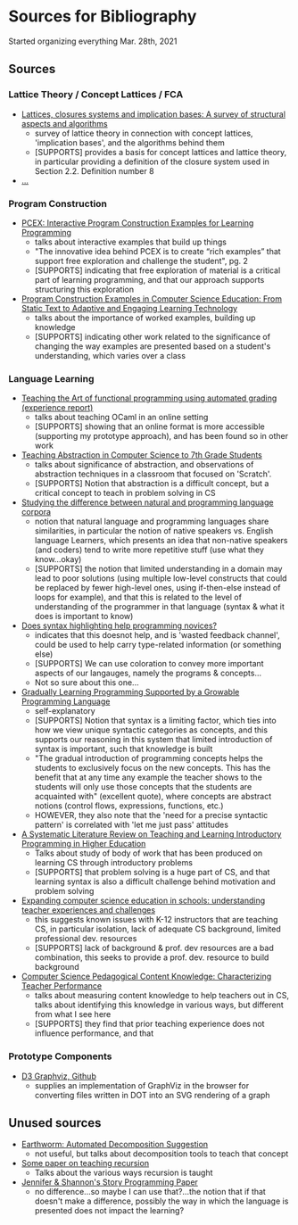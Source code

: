 # Sources for Bibliography

Started organizing everything Mar. 28th, 2021

## Sources

### Lattice Theory / Concept Lattices / FCA
- [Lattices, closures systems and implication bases: A survey of structural aspects and algorithms](https://www-sciencedirect-com.ezproxy.proxy.library.oregonstate.edu/science/article/pii/S0304397516306806?via%3Dihub#br0290)
  - survey of lattice theory in connection with concept lattices, 'implication bases', and the algorithms behind them
  - [SUPPORTS] provides a basis for concept lattices and lattice theory, in particular providing a definition of the closure system used in Section 2.2. Definition number 8
- [...](https://search.library.oregonstate.edu/permalink/f/1g9lfhc/TN_cdi_springer_books_10_1007_978_3_319_59271_8_13)

### Program Construction
- [PCEX: Interactive Program Construction Examples for Learning Programming](https://dl-acm-org.ezproxy.proxy.library.oregonstate.edu/doi/abs/10.1145/3279720.3279726)
  - talks about interactive examples that build up things
  - "The innovative idea behind PCEX is to create “rich examples” that support free exploration and challenge the student", pg. 2
  - [SUPPORTS] indicating that free exploration of material is a critical part of learning programming, and that our approach supports structuring this exploration
- [Program Construction Examples in Computer Science Education: From Static Text to Adaptive and Engaging Learning Technology](https://search.library.oregonstate.edu/permalink/f/1g9lfhc/TN_cdi_eric_primary_ED596007)
  - talks about the importance of worked examples, building up knowledge
  - [SUPPORTS] indicating other work related to the significance of changing the way examples are presented based on a student's understanding, which varies over a class

### Language Learning
- [Teaching the Art of functional programming using automated grading (experience report)](https://dl-acm-org.ezproxy.proxy.library.oregonstate.edu/doi/10.1145/3341719)
  - talks about teaching OCaml in an online setting
  - [SUPPORTS] showing that an online format is more accessible (supporting my prototype approach), and has been found so in other work
- [Teaching Abstraction in Computer Science to 7th Grade Students](https://dl.acm.org/doi/10.1145/3372143)
  - talks about significance of abstraction, and observations of abstraction techniques in a classroom that focused on 'Scratch'.
  - [SUPPORTS] Notion that abstraction is a difficult concept, but a critical concept to teach in problem solving in CS
- [Studying the difference between natural and programming language corpora](https://search.library.oregonstate.edu/permalink/f/1g9lfhc/TN_cdi_gale_infotracacademiconefile_A594563350)
  - notion that natural language and programming languages share similarities, in particular the notion of native speakers vs. English language Learners, which presents an idea that non-native speakers (and coders) tend to write more repetitive stuff (use what they know...okay)
  - [SUPPORTS] the notion that limited understanding in a domain may lead to poor solutions (using multiple low-level constructs that could be replaced by fewer high-level ones, using if-then-else instead of loops for example), and that this is related to the level of understanding of the programmer in that language (syntax & what it does is important to know)
- [Does syntax highlighting help programming novices?](https://search.library.oregonstate.edu/permalink/f/1g9lfhc/TN_cdi_gale_infotracacademiconefile_A547632235)
  - indicates that this doesnot help, and is 'wasted feedback channel', could be used to help carry type-related information (or something else)
  - [SUPPORTS] We can use coloration to convey more important aspects of our langauges, namely the programs & concepts...
  - Not so sure about this one...
- [Gradually Learning Programming Supported by a Growable Programming Language](https://search.library.oregonstate.edu/permalink/f/1g9lfhc/TN_cdi_crossref_primary_10_1109_TETC_2015_2446192)
  - self-explanatory
  - [SUPPORTS] Notion that syntax is a limiting factor, which ties into how we view unique syntactic categories as concepts, and this supports our reasoning in this system that limited introduction of syntax is important, such that knowledge is built
  - "The gradual introduction of programming concepts helps the students to exclusively focus on the new concepts. This has the benefit that at any time any example the teacher shows to the students will only use those concepts that the students are acquainted with" (excellent quote), where concepts are abstract notions (control flows, expressions, functions, etc.)
  - HOWEVER, they also note that the 'need for a precise syntactic pattern' is correlated with 'let me just pass' attitudes
- [A Systematic Literature Review on Teaching and Learning Introductory Programming in Higher Education](https://search.library.oregonstate.edu/permalink/f/1g9lfhc/TN_cdi_crossref_primary_10_1109_TE_2018_2864133)
  - Talks about study of body of work that has been produced on learning CS through introductory problems
  - [SUPPORTS] that problem solving is a huge part of CS, and that learning syntax is also a difficult challenge behind motivation and problem solving
- [Expanding computer science education in schools: understanding teacher experiences and challenges](https://search.library.oregonstate.edu/permalink/f/1g9lfhc/TN_cdi_crossref_primary_10_1080_08993408_2016_1257418)
  - this suggests known issues with K-12 instructors that are teaching CS, in particular isolation, lack of adequate CS background, limited professional dev. resources
  - [SUPPORTS] lack of background & prof. dev resources are a bad combination, this seeks to provide a prof. dev. resource to build background
- [Computer Science Pedagogical Content Knowledge: Characterizing Teacher Performance](https://search.library.oregonstate.edu/permalink/f/1g9lfhc/TN_cdi_crossref_primary_10_1145_3303770)
  - talks about measuring content knowledge to help teachers out in CS, talks about identifying this knowledge in various ways, but different from what I see here
  - [SUPPORTS] they find that prior teaching experience does not influence performance, and that

### Prototype Components
- [D3 Graphviz, Github](https://github.com/magjac/d3-graphviz)
  - supplies an implementation of GraphViz in the browser for converting files written in DOT into an SVG rendering of a graph

## Unused sources
- [Earthworm: Automated Decomposition Suggestion](https://dl-acm-org.ezproxy.proxy.library.oregonstate.edu/doi/epdf/10.1145/3279720.3279736)
  - not useful, but talks about decomposition tools to teach that concept
- [Some paper on teaching recursion](https://search.library.oregonstate.edu/permalink/f/1g9lfhc/TN_cdi_doaj_primary_oai_doaj_org_article_1f52d79b705445b2930b35c178722510)
  - Talks about the various ways recursion is taught
- [Jennifer & Shannon's Story Programming Paper](https://search.library.oregonstate.edu/permalink/f/1g9lfhc/TN_cdi_acm_primary_3287397)
  - no difference...so maybe I can use that?...the notion that if that doesn't make a difference, possibly the way in which the language is presented does not impact the learning?
